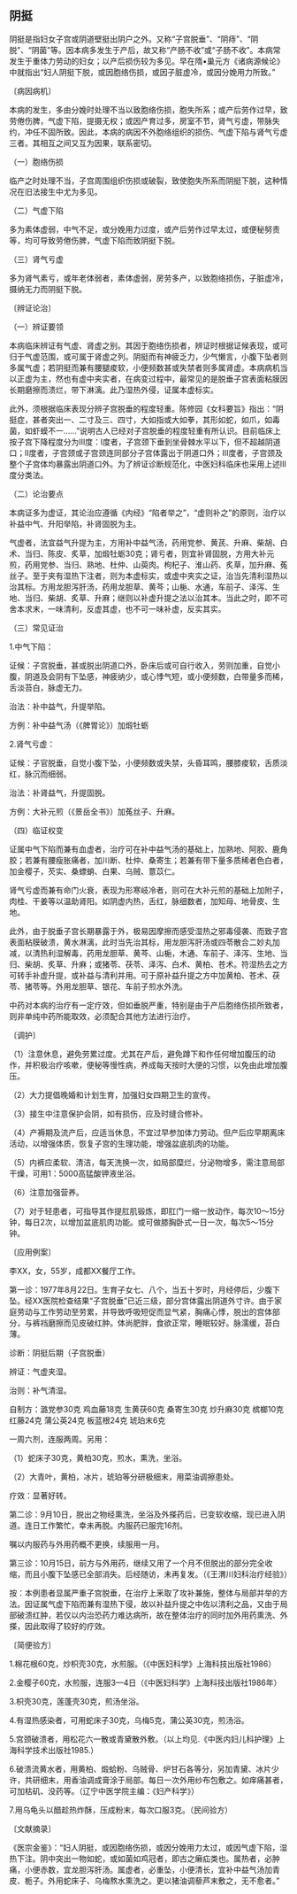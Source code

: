 ## 阴挺

阴挺是指妇女子宫或阴道壁挺出阴户之外。又称“子宫脱垂”、“阴痔”、“阴脱”、“阴菌”等。因本病多发生于产后，故又称“产肠不收”或“子肠不收”。本病常发生于重体力劳动的妇女；以产后损伤较为多见。早在隋•巢元方《诸病源候论》中就指出“妇人阴挺下脱，或因胞络伤损，或因子脏虚冷，或因分娩用力所致。”

〔病因病机〕

本病的发生，多由分娩时处理不当以致胞络伤损，胞失所系；或产后劳作过早，致劳倦伤脾，气虚下陷，提摄无权；或因产育过多，房室不节，肾气亏虚，带脉失约，冲任不固所致。因此，本病的病因不外胞络组织的损伤、气虚下陷与肾气亏虚三者。其相互之间又互为因果，联系密切。

（一）胞络伤损

临产之时处理不当，子宫周围组织伤损或破裂，致使胞失所系而阴挺下脱，这种情况在旧法接生中尤为多见。

（二）气虚下陷

多为素体虚弱，中气不足，或分娩用力过度，或产后劳作过早太过，或便秘努责等，均可导致劳倦伤脾，气虚下陷而致阴挺下脱。

（三）肾气亏虚

多为肾气素亏，或年老体弱者，素体虚弱，房劳多产，以致胞络损伤，子脏虚冷，摄纳无力而阴挺下脱。

〔辨证论治〕

（一）辨证要领

本病临床辨证有气虚、肾虚之别。其因于胞络伤损者，辨证时根据证候表现，或可归于气虚范围，或可属于肾虚之列。阴挺而有神疲乏力，少气懒言，小腹下坠者则多属气虚；若阴挺而兼有腰腿痠软，小便频数甚或失禁者则多属肾虚。本病病机当以正虚为主，然也有虚中夹实者，在病变过程中，最常见的是脱垂子宫表面粘膜因长期磨擦而溃烂，带下淋漓。此乃湿热外侵，证属本虚标实。

此外，须根据临床表现分辨子宫脱垂的程度轻重。陈修园《女科要旨》指出：“阴挺症，甚者突出一、二寸及三、四寸，大如指或大如拳，其形如蛇，如爪，如毒菌，如虾蟆不一……”说明古人已经对子宫脱垂的程度轻重有所认识。目前临床上按子宫下降程度分为Ⅲ度：I度者，子宫颈下垂到坐骨棘水平以下，但不超越阴道口；Ⅱ度者，子宫颈或子宫颈连同部分子宫体露出于阴道口外；Ⅲ度者，子宫颈及整个子宫体均暴露出阴道口外。为了辨证诊断规范化，中医妇科临床也采用上述Ⅲ度分类法。

（二）论治要点

本病证多为虚证，其论治应遵循《内经》“陷者举之”，“虚则补之”的原则，治疗以补益中气、升阳举陷，补肾固脱为主。

气虚者，法宜益气升提为主，方用补中益气汤，药用党参、黄芪、升麻、柴胡、白术、当归、陈皮、炙草，加煅牡蛎30克；肾亏者，则宜补肾固脱，方用大补元煎，药用党参、当归、熟地、杜仲、山萸肉。枸杞子、淮山药、炙草，加升麻、菟丝子。至于夹有湿热下注者，则为本虚标实，或虚中夹实之证，治当先清利湿热以治其标。方用龙胆泻肝汤，药用龙胆草、黄芩；山梔、水通，车前子、泽泻、生地、当归、柴胡、炙草、升麻；继则以补虚升提之法以治其本。当此之时，即不可舍本求末，一味清利，反虚其虚，也不可一味补虚，反实其实。

（三）常见证治

1.中气下陷：

证候：子宫脱垂，甚或脱出阴道口外，卧床后或可自行收入，劳则加重，自觉小腹，阴道及会阴有下坠感，神疲纳少，或心悸气短，或小便频数，白带量多而稀，舌淡苔白，脉虚无力。

治法：补中益气，升提举陷。

方例：补中益气汤（《脾胃论》）加煅牡蛎

2.肾气亏虚：

证候：子官脱垂，自觉小腹下坠，小便频数或失禁，头昏耳鸣，腰膝痠软，舌质淡红，脉沉而细弱。

治法：补肾益气，升提固脱。

方例：大补元煎（《景岳全书》）加菟丝子、升麻。

（四）临证权变

证属中气下陷而兼有血虚者，治疗可在补中益气汤的基础上，加熟地、阿胶、鹿角胶；若兼有腰瘦胀痛者，加川断、杜仲、桑寄生；若兼有带下量多质稀者色白者，加金樱子，芡实、桑螵蛸、白果、乌贼、薏苡仁。

肾气亏虚而兼有命门火衰，表现为形寒岐冷者，则可在大补元煎的基础上加附子，肉桂、干姜等以温助肾阳。如阴虚内热，舌红，脉细数者，加知母、地骨皮、生地。

此外，由于脱垂子宫长期暴露于外，极易因摩擦而感受湿热之邪毒侵袭、而致子宫表面粘膜破溃，黄水淋漓，此时当先治其标，用龙胆泻肝汤或四苓散合二妙丸加减，以清热利湿解毒，药用龙胆草、黄芩、山梔，木通、车前子、泽泻、生地、当归、柴胡、炙草、升麻；或猪苓、茯苓、泽泻、白术、黄柏、苍术。符湿热去之方可转手补虚升提，或补益与清利并用。可于原补益升提之方中加黄柏、苍术、茯苓、猪苓等。外用龙胆草、银花、车前子煎水外洗。

中药对本病的治疗有一定疗效，但如垂脱严重，特别是由于产后胞络伤损所致者，则非单纯中药所能取效，必须配合其他方法进行治疗。

〔调护〕

（1）注意休息，避免劳累过度。尤其在产后，避免蹲下和作任何增加腹压的动作，并积极治疗咳嗽，便秘等慢性病，养成每天按时大便的习惯，以免由此增加腹压。

（2）大力提倡晚婚和计划生育，加强妇女四期卫生的宣传。

（3）接生中注意保护会阴，如有损伤，应及时缝合修补。

（4）产褥期及流产后，应适当休息，不宜过早参加体力劳动。但产后应早期离床活动，以增强体质，恢复子宫的生理功能，增强盆底肌肉的功能。

（5）内裤应柔软、清洁，每天洗换一次，如局部糜烂，分泌物增多，需注意局部干燥，可用1：5000高猛酸钾液坐浴。

（6）注意加强营养。

（7）对于轻患者，可指导其作提肛肌锻炼，即肛门一缩一放动作，每次10〜15分钟，每日2次，以增加盆底肌肉功能。或可做膝胸卧式一日一次，每次5〜15分钟。

〔应用例案〕

李XX，女，55岁，成都XX餐厅工作。

第一诊：1977年8月22日。生育子女七、八个，当五十岁时，月经停后，少腹下坠。经XX医院检查结果“子宫脱垂”已近三级，部分宫体露出阴道外寸许。由于家庭劳动与工作劳动至劳累，并导致呼吸短促而显气紧，胸痛心悸，脱出的宫体部分，与裤裆磨擦而见皮破红肿。体尚肥胖，食欲正常，睡眠较好。脉濡缓，苔白薄。

诊断：阴挺后期（子宫脱垂）

辨证：气虚夹湿。

治则：补气清湿。

自制方：潞党参30克 鸡血藤18克 生黄茯60克 桑寄生30克 炒升麻30克 槟榔10克 红藤24克 蒲公英24克 板蓝根24克 琥珀末6克

一周六剂，连服两周。另用：

（1）蛇床子30克，黄柏30克，煎水，熏洗，坐浴。

（2）大青叶，黄柏，冰片，琥珀等分研极细末，用菜油调擦患处。

疗效：显著好转。

第二诊：9月10日，脱出之物经熏洗，坐浴及外搽药后，已变软收缩，现已进入阴道。连日工作繁忙，幸未再脱。内服药已服完16剂。

嘱以内服药与外用药概不更换，续服用一月。

第三诊：10月15日，前方与外用药，继续又用了一个月不但脱出的部分完全收缩，而且小腹下坠感已全部消失。后经随访，未再复发。（《王渭川妇科治疗经验》）

按：本例患者显属严重子宫脱垂，在治疗上釆取了攻补兼施，整体与局部并举的方法。因证属气虚下陷而兼有湿热下侵，故以补益升提之中佐以清利之品，又由于局部破溃红肿，若仅以内治恐药力难达病所，故在整体治疗的同时加外用药熏洗、外搽，因此取得了较好的疗效。

〔简便验方〕

1.棉花根60克，炒枳壳30克，水煎服。（《中医妇科学》上海科技出版社1986）

2.金樱子60克，水煎服，连服3—4日（《中医妇科学》上海科技出版社1986年）

3.枳壳30克，莲蓬壳30克，煎汤坐浴。

4.有湿热感染者，可用蛇床子30克，乌梅5克，蒲公英30克，煎汤浴。

5.宫颈破溃者，用松花六一散或青黛散外敷。（以上均见.《中医内妇儿科护理》上海科学技术出版社1985.）

6.破溃流黄水者，用黄柏、煅蛤粉、乌贼骨、炉甘石各等分，另加青黛、冰片少许，共研细末，用香油调成膏涂于局部。每日一次外用纱布包敷之。如痒痛甚者，可加枯矶、没药等。（辽宁中医学院主编：《妇产科学》）

7.用乌龟头以醋趁热炸酥，压成粉末，每次口服3克。（民间验方）

〔文献摘录〕

《医宗金鉴》：“妇人阴挺，或因胞络伤损，或因分娩用力太过，或因气虚下陷，湿热下注。阴中突出一物如蛇，或如菌如鸡冠者，即古之癞疝类也。属热者，必肿痛，小便赤数，宜龙胆泻肝汤。属虚者，必重坠，小便清长，宜补中益气汤加青皮、栀子。外用蛇床子、乌梅熬水熏洗之。更以猪油调藜芦末敷之，无不愈者。”